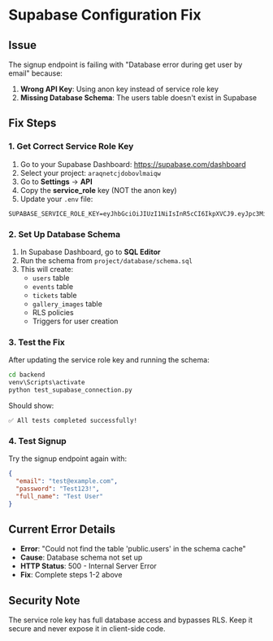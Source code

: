 # Supabase Configuration Fix

## Issue
The signup endpoint is failing with "Database error during get user by email" because:

1. **Wrong API Key**: Using anon key instead of service role key
2. **Missing Database Schema**: The users table doesn't exist in Supabase

## Fix Steps

### 1. Get Correct Service Role Key

1. Go to your Supabase Dashboard: https://supabase.com/dashboard
2. Select your project: `araqnetcjdobovlmaiqw`
3. Go to **Settings** → **API**
4. Copy the **service_role** key (NOT the anon key)
5. Update your `.env` file:

```env
SUPABASE_SERVICE_ROLE_KEY=eyJhbGciOiJIUzI1NiIsInR5cCI6IkpXVCJ9.eyJpc3MiOiJzdXBhYmFzZSIsInJlZiI6ImFyYXFuZXRjamRvYm92bG1haXF3Iiwicm9sZSI6InNlcnZpY2Vfcm9sZSIsImlhdCI6MTc1OTM5NTk3MywiZXhwIjoyMDc0OTcxOTczfQ.ACTUAL_SERVICE_ROLE_KEY_HERE
```

### 2. Set Up Database Schema

1. In Supabase Dashboard, go to **SQL Editor**
2. Run the schema from `project/database/schema.sql`
3. This will create:
   - `users` table
   - `events` table  
   - `tickets` table
   - `gallery_images` table
   - RLS policies
   - Triggers for user creation

### 3. Test the Fix

After updating the service role key and running the schema:

```bash
cd backend
venv\Scripts\activate
python test_supabase_connection.py
```

Should show:
```
✅ All tests completed successfully!
```

### 4. Test Signup

Try the signup endpoint again with:
```json
{
  "email": "test@example.com",
  "password": "Test123!",
  "full_name": "Test User"
}
```

## Current Error Details

- **Error**: "Could not find the table 'public.users' in the schema cache"
- **Cause**: Database schema not set up
- **HTTP Status**: 500 - Internal Server Error
- **Fix**: Complete steps 1-2 above

## Security Note

The service role key has full database access and bypasses RLS. Keep it secure and never expose it in client-side code.